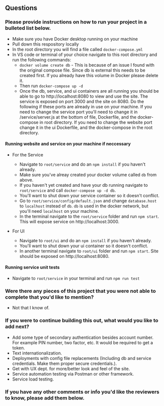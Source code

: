 ## Questions

### Please provide instructions on how to run your project in a bulleted list below.
* Make sure you have Docker desktop running on your machine
* Pull down this respository locally
* In the root directory you will find a file called `docker-compose.yml`
* In VS code or terminal of your choice navigate to this root directory and run the following commands:
  * `docker volume create db` - This is because of an issue I found with the original compose file. Since db is external this needs to be created first. If you already have this volume in Docker please delete it.
  * Then run `docker-compose up -d`
  * Once the db, service, and ui containers are all running you should be able to go to http://localhost:8080 to view and use the site. The service is exposed on port 3000 and the site on 8080. Do the following if these ports are already in use on your machine. If you need to change the service port you'll need to change it in /service/server.js at the bottom of file, Dockerfile, and the docker-compose in root directory. If you need to change the website port change it in the ui Dockerfile, and the docker-compose in the root directory.

#### Running website and service on your machine if neccessary
* For the Service
  * Navigate to `root/service` and do an `npm install` if you haven't already.
  * Make sure you've alreay created your docker volume called `db` from above.
  * If you haven't yet created and have your db running navigate to `root/service` and call `docker-compose up -d db`.
  * You'll want to shut down your service container so it doesn't conflict.
  * Go to `root/service/config/default.json` and change `database.host` to `localhost` instead of `db`. `db` is used in the docker network, but you'll need `localhost` on your machine.
  * In the terminal navigate to the `root/service` folder and run `npm start`. This will expose service on http://localhost:3000.
  
* For UI  
  * Navigate to `root/ui` and do an `npm install` if you haven't already.
  * You'll want to shut down your ui container so it doesn't conflict.
  * In another terminal navigate to `root/ui` folder and run `npm start`. Site should be exposed on http://localhost:8080.

#### Running service unit tests
* Navigate to `root/service` in your terminal and run `npm run test`

### Were there any pieces of this project that you were not able to complete that you'd like to mention?
* Not that I know of.

### If you were to continue building this out, what would you like to add next?
* Add some type of secondary authentication besides account number. For example PIN number, two factor, etc. It would be required to get a token.
* Text internationalization.
* Deployments with config file replacements (Including db and service credentials. Make them proper secure credentials.).
* Get with UX dept. for more/better look and feel of the site.
* Service automation testing via Postman or other framework.
* Service load testing.

### If you have any other comments or info you'd like the reviewers to know, please add them below.
